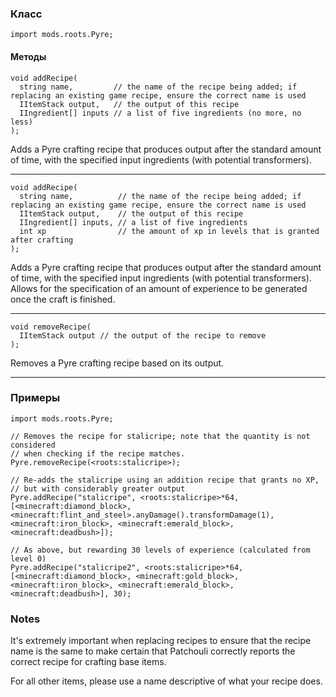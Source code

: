 
### Класс

```zenscript
import mods.roots.Pyre;
```

#### Методы

```zenscript
void addRecipe(
  string name,         // the name of the recipe being added; if replacing an existing game recipe, ensure the correct name is used
  IItemStack output,   // the output of this recipe
  IIngredient[] inputs // a list of five ingredients (no more, no less)
);
```

Adds a Pyre crafting recipe that produces output after the standard amount of time, with the specified input ingredients (with potential transformers).

---


```zenscript
void addRecipe(
  string name,          // the name of the recipe being added; if replacing an existing game recipe, ensure the correct name is used
  IItemStack output,    // the output of this recipe
  IIngredient[] inputs, // a list of five ingredients
  int xp                // the amount of xp in levels that is granted after crafting
);
```

Adds a Pyre crafting recipe that produces output after the standard amount of time, with the specified input ingredients (with potential transformers). Allows for the specification of an amount of experience to be generated once the craft is finished.

---


```zenscript
void removeRecipe(
  IItemStack output // the output of the recipe to remove
);
```

Removes a Pyre crafting recipe based on its output.

---


### Примеры

```zenscript
import mods.roots.Pyre;

// Removes the recipe for stalicripe; note that the quantity is not considered
// when checking if the recipe matches.
Pyre.removeRecipe(<roots:stalicripe>);

// Re-adds the stalicripe using an addition recipe that grants no XP,
// but with considerably greater output
Pyre.addRecipe("stalicripe", <roots:stalicripe>*64, [<minecraft:diamond_block>, <minecraft:flint_and_steel>.anyDamage().transformDamage(1), <minecraft:iron_block>, <minecraft:emerald_block>, <minecraft:deadbush>]);

// As above, but rewarding 30 levels of experience (calculated from level 0)
Pyre.addRecipe("stalicripe2", <roots:stalicripe>*64, [<minecraft:diamond_block>, <minecraft:gold_block>, <minecraft:iron_block>, <minecraft:emerald_block>, <minecraft:deadbush>], 30);
```

### Notes

It's extremely important when replacing recipes to ensure that the recipe name is the same to make certain that Patchouli correctly reports the correct recipe for crafting base items.

For all other items, please use a name descriptive of what your recipe does.
